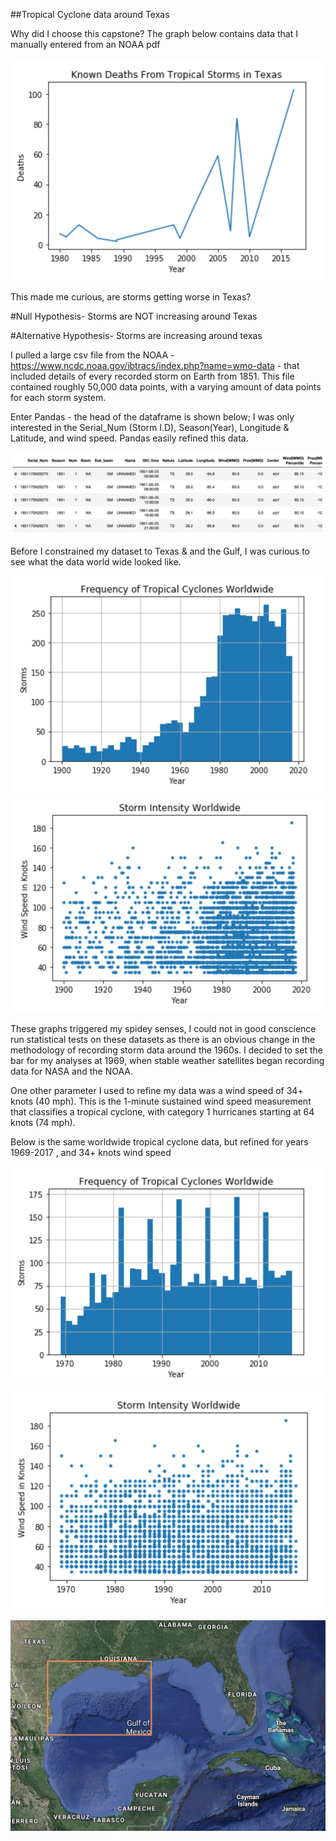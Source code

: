 ##Tropical Cyclone data around Texas

Why did I choose this capstone? The graph below contains data that I manually entered from an NOAA pdf 

![Screenshot](https://github.com/zuhbeer/Capstone/blob/caps/deaths.png)

This made me curious, are storms getting worse in Texas?

#Null Hypothesis- Storms are NOT increasing around Texas

#Alternative Hypothesis- Storms are increasing around texas




I pulled a large csv file from the NOAA - https://www.ncdc.noaa.gov/ibtracs/index.php?name=wmo-data -
that included details of every recorded storm on Earth from 1851. This file contained roughly 50,000 data points, with a varying amount of data points for each storm system. 

Enter Pandas - the head of the dataframe is shown below; I was only interested in the Serial_Num (Storm I.D), Season(Year), Longitude & Latitude, and wind speed. Pandas easily refined this data. 

![Screenshot](https://github.com/zuhbeer/Capstone/blob/caps/Storm%20Header.png)

Before I constrained my dataset to Texas & and the Gulf, I was curious to see what the data world wide looked like.

![Screenshot](https://github.com/zuhbeer/Capstone/blob/caps/1900%20frequency.png)
![Screenshot](https://github.com/zuhbeer/Capstone/blob/caps/1900%20intensity.png)

These graphs triggered my spidey senses, I could not in good conscience run statistical tests on these datasets as there is an obvious change in the methodology of recording storm data around the 1960s. I decided to set the bar for my analyses at 1969, when stable weather satellites began recording data for NASA and the NOAA.

One other parameter I used to refine my data was a wind speed of 34+ knots (40 mph). This is the 1-minute sustained wind speed measurement that classifies a tropical cyclone, with category 1 hurricanes starting at 64 knots (74 mph).

Below is the same worldwide tropical cyclone data, but refined for years 1969-2017 , and 34+ knots wind speed

![Screenshot](https://github.com/zuhbeer/Capstone/blob/caps/1969%20frequency.png)
![Screenshot](https://github.com/zuhbeer/Capstone/blob/caps/1969%20intensity.png)

![Screenshot](https://github.com/zuhbeer/Capstone/blob/caps/Screen%20Shot%20Gulf.png)
